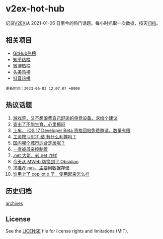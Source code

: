 # v2ex-hot-hub

 记录[V2EX](https://www.v2ex.com/)从 2021-01-06 日至今的热门话题。每小时抓取一次数据，按天[归档](archives)。
 
 ## 相关项目

- [GitHub热榜](https://github.com/snaildev/github-hot-hub)
- [知乎热榜](https://github.com/snaildev/zhihu-hot-hub)
- [微博热榜](https://github.com/snaildev/weibo-hot-hub)
- [头条热榜](https://github.com/snaildev/toutiao-hot-hub)
- [抖音热榜](https://github.com/snaildev/douyin-hot-hub)


 `更新时间：2023-06-03 12:07:07 +0800`

## 热议话题

1. [游戏荒，又不想浪费自己舒适的电竞设备，求给个建议](https://www.v2ex.com/t/945257)
1. [查出了不能生育，心里郁闷](https://www.v2ex.com/t/945348)
1. [上车， iOS 17 Developer Beta 资格回帖免费邀请，数量有限](https://www.v2ex.com/t/945206)
1. [工资按 USDT 结 有什么利弊吗？](https://www.v2ex.com/t/945198)
1. [国内哪个城市适合定居呢？](https://www.v2ex.com/t/945235)
1. [一直被母亲控制着](https://www.v2ex.com/t/945212)
1. [.net 大佬，转.net 咋样](https://www.v2ex.com/t/945221)
1. [今天从 MWeb 切换到了 Obsidian](https://www.v2ex.com/t/945204)
1. [求推荐 nas，主要用数据存储](https://www.v2ex.com/t/945234)
1. [谁用上了 copilot x 了，使用起来怎么样](https://www.v2ex.com/t/945233)

## 历史归档

[archives](archives)

## License

See the [LICENSE](LICENSE) file for license rights and limitations (MIT).
